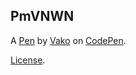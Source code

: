 PmVNWN
------


A [Pen](https://codepen.io/vakoshvili/pen/PmVNWN) by [Vako](http://codepen.io/vakoshvili) on [CodePen](http://codepen.io/).

[License](https://codepen.io/vakoshvili/pen/PmVNWN/license).